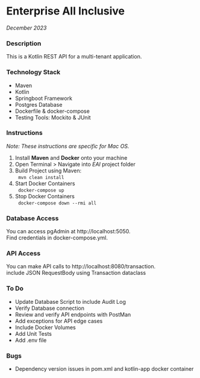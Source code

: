 # Enterprise All Inclusive # 
_December 2023_
### Description ### 
This is a Kotlin REST API for a multi-tenant application.

### Technology Stack ###
- Maven
- Kotlin
- Springboot Framework 
- Postgres Database
- Dockerfile & docker-compose
- Testing Tools: Mockito & JUnit

### Instructions ### 
*Note:* _These instructions are specific for Mac OS._
1. Install **Maven** and **Docker** onto your machine
1. Open Terminal > Navigate into *EAI* project folder
1. Build Project using Maven: <br>
   &nbsp; `mvn clean install`
1. Start Docker Containers<br>
   &nbsp; `docker-compose up`
1. Stop Docker Containers<br>
   &nbsp; `docker-compose down --rmi all`

### Database Access ###
You can access pgAdmin at http://localhost:5050. <br>
Find credentials in docker-compose.yml.

### API Access ###
You can make API calls to http://localhost:8080/transaction. <br>
include JSON RequestBody using Transaction dataclass

### To Do ###
- Update Database Script to include Audit Log
- Verify Database connection
- Review and verify API endpoints with PostMan
- Add exceptions for API edge cases 
- Include Docker Volumes
- Add Unit Tests
- Add .env file


### Bugs ###
- Dependency version issues in pom.xml and kotlin-app docker container

